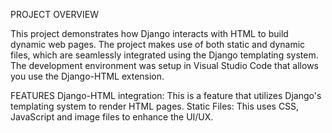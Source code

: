PROJECT OVERVIEW

This project demonstrates how Django interacts with HTML to build dynamic web pages.
The project makes use of both static and dynamic files, which are seamlessly integrated using the Django templating
system. The development environment was setup in Visual Studio Code that allows you use the Django-HTML
extension.

FEATURES
Django-HTML integration: This is a feature that utilizes Django's templating system to render HTML pages.
Static Files: This uses CSS, JavaScript and image files to enhance the UI/UX.
